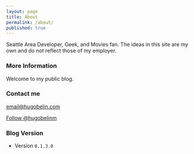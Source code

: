 ```yaml
---
layout: page
title: About
permalink: /about/
published: true
---
```


Seattle Area Developer, Geek, and Movies fan. The ideas in this site are my own and do not reflect those of my employer.

### More Information

Welcome to my public blog.

### Contact me

[email@hugobelin.com](mailto:email@hugobelin.com)

<a href="https://twitter.com/hugobelinm" class="twitter-follow-button" data-show-count="false">Follow @hugobelinm</a><script async src="//platform.twitter.com/widgets.js" charset="utf-8"></script>

### Blog Version

- Version `0.1.3.0`
